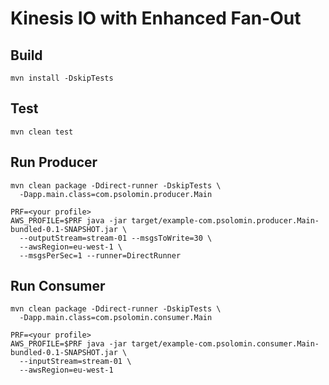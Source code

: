 # Kinesis IO with Enhanced Fan-Out

## Build

```
mvn install -DskipTests
```

## Test

```
mvn clean test
```

## Run Producer

```
mvn clean package -Ddirect-runner -DskipTests \
  -Dapp.main.class=com.psolomin.producer.Main

PRF=<your profile>
AWS_PROFILE=$PRF java -jar target/example-com.psolomin.producer.Main-bundled-0.1-SNAPSHOT.jar \
  --outputStream=stream-01 --msgsToWrite=30 \
  --awsRegion=eu-west-1 \
  --msgsPerSec=1 --runner=DirectRunner
```

## Run Consumer

```
mvn clean package -Ddirect-runner -DskipTests \
  -Dapp.main.class=com.psolomin.consumer.Main

PRF=<your profile>
AWS_PROFILE=$PRF java -jar target/example-com.psolomin.consumer.Main-bundled-0.1-SNAPSHOT.jar \
  --inputStream=stream-01 \
  --awsRegion=eu-west-1
```
